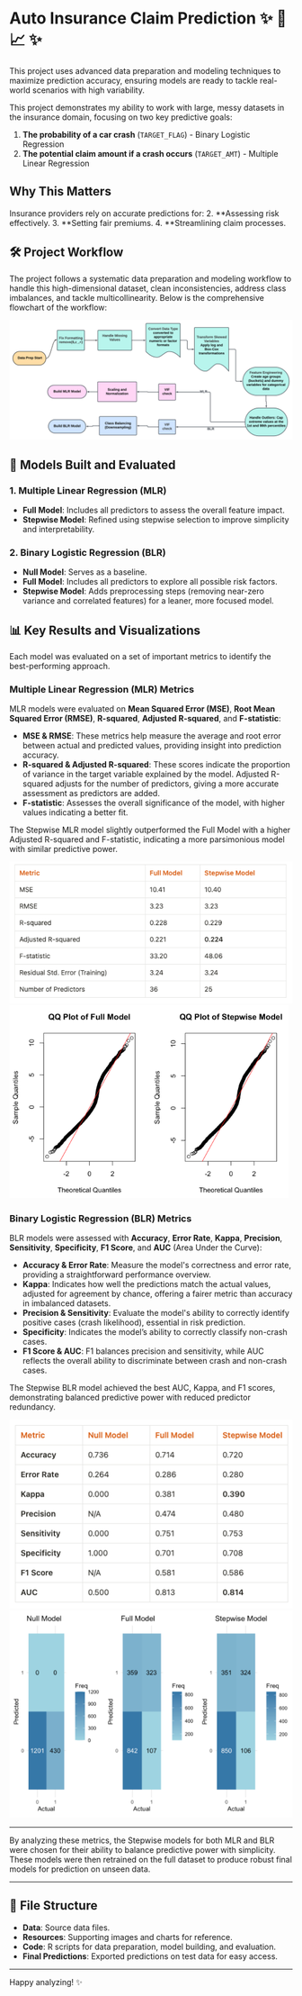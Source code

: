 # Auto Insurance Claim Prediction  ✨ 🚗📈  ✨
This project uses advanced data preparation and modeling techniques to maximize prediction accuracy, ensuring models are ready to tackle real-world scenarios with high variability.

This project demonstrates my ability to work with large, messy datasets in the insurance domain, focusing on two key predictive goals:
1. **The probability of a car crash** (`TARGET_FLAG`) - Binary Logistic Regression
2. **The potential claim amount if a crash occurs** (`TARGET_AMT`) - Multiple Linear Regression

## Why This Matters
Insurance providers rely on accurate predictions for:
2. **Assessing risk effectively.
3. **Setting fair premiums.
4. **Streamlining claim processes.


## 🛠️ Project Workflow

The project follows a systematic data preparation and modeling workflow to handle this high-dimensional dataset, clean inconsistencies, address class imbalances, and tackle multicollinearity. Below is the comprehensive flowchart of the workflow:

![Data Preparation Workflow](https://github.com/yinaS1234/Auto-Insurance-Regression/blob/main/Resources/flowchart.png)

## 🚀 Models Built and Evaluated

### 1. Multiple Linear Regression (MLR)
   - **Full Model**: Includes all predictors to assess the overall feature impact.
   - **Stepwise Model**: Refined using stepwise selection to improve simplicity and interpretability.

### 2. Binary Logistic Regression (BLR)
   - **Null Model**: Serves as a baseline.
   - **Full Model**: Includes all predictors to explore all possible risk factors.
   - **Stepwise Model**: Adds preprocessing steps (removing near-zero variance and correlated features) for a leaner, more focused model.

## 📊 Key Results and Visualizations

Each model was evaluated on a set of important metrics to identify the best-performing approach.

### Multiple Linear Regression (MLR) Metrics
MLR models were evaluated on **Mean Squared Error (MSE)**, **Root Mean Squared Error (RMSE)**, **R-squared**, **Adjusted R-squared**, and **F-statistic**:
- **MSE & RMSE**: These metrics help measure the average and root error between actual and predicted values, providing insight into prediction accuracy.
- **R-squared & Adjusted R-squared**: These scores indicate the proportion of variance in the target variable explained by the model. Adjusted R-squared adjusts for the number of predictors, giving a more accurate assessment as predictors are added.
- **F-statistic**: Assesses the overall significance of the model, with higher values indicating a better fit.

The Stepwise MLR model slightly outperformed the Full Model with a higher Adjusted R-squared and F-statistic, indicating a more parsimonious model with similar predictive power.

![MLR Model Metrics](https://github.com/yinaS1234/Auto-Insurance-Regression/blob/main/Resources/mlr%20model%20metrics.png)
![MLR Residual Plot](https://github.com/yinaS1234/Auto-Insurance-Regression/blob/main/Resources/mlr%20resi-plot.png)

### Binary Logistic Regression (BLR) Metrics
BLR models were assessed with **Accuracy**, **Error Rate**, **Kappa**, **Precision**, **Sensitivity**, **Specificity**, **F1 Score**, and **AUC** (Area Under the Curve):
- **Accuracy & Error Rate**: Measure the model's correctness and error rate, providing a straightforward performance overview.
- **Kappa**: Indicates how well the predictions match the actual values, adjusted for agreement by chance, offering a fairer metric than accuracy in imbalanced datasets.
- **Precision & Sensitivity**: Evaluate the model's ability to correctly identify positive cases (crash likelihood), essential in risk prediction.
- **Specificity**: Indicates the model’s ability to correctly classify non-crash cases.
- **F1 Score & AUC**: F1 balances precision and sensitivity, while AUC reflects the overall ability to discriminate between crash and non-crash cases.

The Stepwise BLR model achieved the best AUC, Kappa, and F1 scores, demonstrating balanced predictive power with reduced predictor redundancy.

![BLR Model Metrics](https://github.com/yinaS1234/Auto-Insurance-Regression/blob/main/Resources/blr%20model%20metrics.png)
![Confusion Matrix Grid](https://github.com/yinaS1234/Auto-Insurance-Regression/blob/main/Resources/confusion%20matrix%20grid.png)

---

By analyzing these metrics, the Stepwise models for both MLR and BLR were chosen for their ability to balance predictive power with simplicity. These models were then retrained on the full dataset to produce robust final models for prediction on unseen data.

---

## 📂 File Structure

- **Data**: Source data files.
- **Resources**: Supporting images and charts for reference.
- **Code**: R scripts for data preparation, model building, and evaluation.
- **Final Predictions**: Exported predictions on test data for easy access.


---

Happy analyzing! ✨
